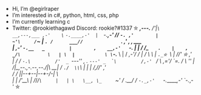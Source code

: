 - Hi, I’m @egirlraper
- I’m interested in c#, python, html, css, php
- I’m currently learning c
- Twitter: @rookiethagawd Discord: rookie?#1337
                                                            ⛤
       ___,---.__          /'|`\          __,---,___
    ,-'    \`    `-.____,-'  |  `-.____,-'    //    `-.
  ,'        |           ~'\     /`~           |        `.
 /      ___//              `. ,'          ,  , \___      \
|    ,-'   `-.__   _         |        ,    __,-'   `-.    |
|   /          /\_  `   .    |    ,      _/\          \   |
\  |           \ \`-.___ \   |   / ___,-'/ /           |  /
 \  \           | `._⛤ `\\  |  //' ⛤ _,' |           /  /
  `-.\         /'  _ `---'' , . ``---' _  `\         /,-'
     ``       /     \    ,='/ \`=.    /     \       ''
             |__   /|\_,--.,-.--,--._/|\   __|
             /  `./  \\`\ |  |  | /,//' \,'  \
            /   /     ||--+--|--+-/-|     \   \
           |   |     /'\_\_\ | /_/_/`\     |   |
            \   \__, \_     `~'     _/ .__/   /
             `-._,-'   `-._______,-'   `-._,-'
⛤
